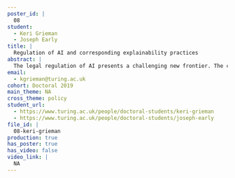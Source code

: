 ```yaml
---
poster_id: |
  08
student:
  - Keri Grieman
  - Joseph Early
title: |
  Regulation of AI and corresponding explainability practices
abstract: |
  The legal regulation of AI presents a challenging new frontier. The common law conceptions of foreseeability and reasonability must find novel parallels in AI creation and deployment. The contribution of our work is two-fold: first, we propose a new framework for categorising AI from a legal perspective, and then relate how recent AI explainability research can be applied to help give guarantees and regulate AI systems.Our framework categorises AI systems along two dimensions: understanding of inputs, and foreseeability of impact. The first dimension, understanding of inputs, focuses on the depth of understanding about the data inputs and how an AI system should ideally learn the task at hand. The second dimension looks at the foreseeability of impact. This considers how the output of the AI system will affect the system in which it functions.The recent trend in machine learning and AI research has been towards more complex models that are able to achieve high performance on difficult tasks. This transition from simple model to complex models has the unfortunate side effect of a loss of model understanding. When attempting to regulate AI, this lack of network understanding and interpretability raises concerns about trust and guarantees of safe performance. This work reviews how explainability can be used in regulation in relation to our novel framework.
email:
  - kgrieman@turing.ac.uk
cohort: Doctoral 2019
main_theme: NA
cross_theme: policy
student_url:
  - https://www.turing.ac.uk/people/doctoral-students/keri-grieman
  - https://www.turing.ac.uk/people/doctoral-students/joseph-early
file_id: |
  08-keri-grieman
production: true
has_poster: true
has_video: false
video_link: |
  NA
---
```

